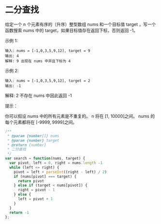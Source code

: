 # 二分查找
给定一个 n 个元素有序的（升序）整型数组 nums 和一个目标值 target  ，写一个函数搜索 nums 中的 target，如果目标值存在返回下标，否则返回 -1。


示例 1:
```
输入: nums = [-1,0,3,5,9,12], target = 9
输出: 4
解释: 9 出现在 nums 中并且下标为 4
```

示例 2:
```
输入: nums = [-1,0,3,5,9,12], target = 2
输出: -1
```

解释: 2 不存在 nums 中因此返回 -1

提示：

你可以假设 nums 中的所有元素是不重复的。
n 将在 [1, 10000]之间。
nums 的每个元素都将在 [-9999, 9999]之间。
```javascript
/**
 * @param {number[]} nums
 * @param {number} target
 * @return {number}
 * 二分查找
 */
var search = function(nums, target) {
  var pivot, left = 0, right = nums.length -1
  while (left <= right) {
    pivot = left + parseInt((right - left) / 2)
    if (nums[pivot] === target) {
      return pivot
    } else if (target < nums[pivot]) {
      right = pivot - 1
    } else {
      left = pivot + 1
    }
  }
  return -1
};
```


